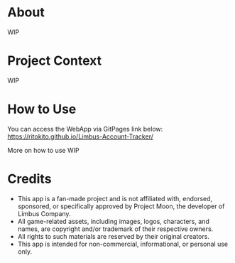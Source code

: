 # About
WIP

# Project Context
WIP

# How to Use
You can access the WebApp via GitPages link below: <br/>
https://ritokito.github.io/Limbus-Account-Tracker/

More on how to use WIP

# Credits

- This app is a fan-made project and is not affiliated with, endorsed, sponsored, or specifically approved by Project Moon, the developer of Limbus Company. <br/>
- All game-related assets, including images, logos, characters, and names, are copyright and/or trademark of their respective owners. <br/>
- All rights to such materials are reserved by their original creators. <br/>
- This app is intended for non-commercial, informational, or personal use only. <br/>
